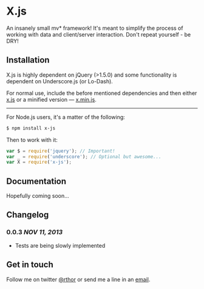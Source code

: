 # X.js

An insanely small mv* framework! It's meant to simplify the process of working with data and client/server interaction. Don't repeat yourself - be DRY!

## Installation

X.js is highly dependent on jQuery (>1.5.0) and some functionality is dependent on Underscore.js (or Lo-Dash).

For normal use, include the before mentioned dependencies and then either [x.js](build/x.js) or a minified version — [x.min.js](build/x.min.js).

---

For Node.js users, it's a matter of the following:

```sh
$ npm install x-js
```

Then to work with it:

```javascript
var $ = require('jquery'); // Important!
var _ = require('underscore'); // Optional but awesome...
var X = require('x-js');
```

## Documentation

Hopefully coming soon...

## Changelog

### 0.0.3 *NOV 11, 2013*

- Tests are being slowly implemented

## Get in touch

Follow me on twitter [@rthor](http://twitter.com/rthor) or send me a line in an [email](mailto:ragnar.valgeirsson@gmail.com).